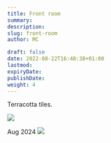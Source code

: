 ```yaml
---
title: Front room
summary: 
description: 
slug: front-room
author: MC

draft: false
date: 2022-08-22T16:48:38+01:00
lastmod: 
expiryDate: 
publishDate: 
weight: 4
---
```


Terracotta tiles.

![](/images/9419.jpeg)

Aug 2024
![](/images/0890.jpeg)